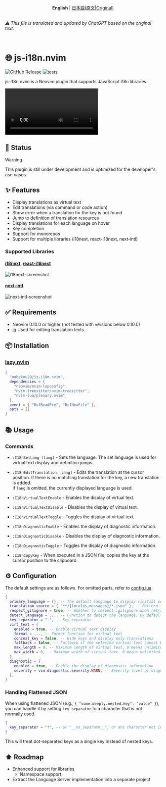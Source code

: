 <div align="center">
  <b>English</b> | <a href="./README-ja.md">日本語(原文|Original)</a>
</div>

<br />

_⚠︎ This file is translated and updated by ChatGPT based on the original text._

<br />

# 🌐 js-i18n.nvim

[![GitHub Release](https://img.shields.io/github/release/nabekou29/js-i18n.nvim?style=flat)](https://github.com/nabekou29/js-i18n.nvim/releases/latest)
[![tests](https://github.com/nabekou29/js-i18n.nvim/actions/workflows/test.yaml/badge.svg)](https://github.com/nabekou29/js-i18n.nvim/actions/workflows/test.yaml)

js-i18n.nvim is a Neovim plugin that supports JavaScript i18n libraries.

<div>
  <video src="https://github.com/user-attachments/assets/abcd728d-42d1-46d2-8d18-072102b1cf71" type="video/mp4" />
</div>

## 🚧 Status

> [!WARNING]
> This plugin is still under development and is optimized for the developer's use cases.

## ✨ Features

- Display translations as virtual text
- Edit translations (via command or code action)
- Show error when a translation for the key is not found
- Jump to definition of translation resources
- Display translations for each language on hover
- Key completion
- Support for monorepos
- Support for multiple libraries (i18next, react-i18next, next-intl)

### Supported Libraries

#### [i18next](https://www.i18next.com/), [react-i18next](https://react.i18next.com/)

![i18next-screenshot](https://github.com/user-attachments/assets/349f5242-f717-4af9-9790-623ddad0492f)

#### [next-intl](https://next-intl-docs.vercel.app/)

![next-intl-screenshot](https://github.com/user-attachments/assets/e6873336-5161-40b1-9bcc-c845ca750860)

## ✅ Requirements

- Neovim 0.10.0 or higher (not tested with versions below 0.10.0)
- [jq](https://stedolan.github.io/jq/)
  Used for editing translation texts.

## 📦 Installation

### [lazy.nvim](https://github.com/folke/lazy.nvim)

```lua
{
  "nabekou29/js-i18n.nvim",
  dependencies = {
    "neovim/nvim-lspconfig",
    "nvim-treesitter/nvim-treesitter",
    "nvim-lua/plenary.nvim",
  },
  event = { "BufReadPre", "BufNewFile" },
  opts = {}
}
```

## 📚 Usage

### Commands

- `:I18nSetLang [lang]` - Sets the language. The set language is used for virtual text display and definition jumps.

- `:I18nEditTranslation [lang]` - Edits the translation at the cursor position. If there is no matching translation for the key, a new translation is added.  
  If `lang` is omitted, the currently displayed language is used.

- `:I18nVirtualTextEnable` - Enables the display of virtual text.

- `:I18nVirtualTextDisable` - Disables the display of virtual text.

- `:I18nVirtualTextToggle` - Toggles the display of virtual text.

- `:I18nDiagnosticEnable` - Enables the display of diagnostic information.

- `:I18nDiagnosticDisable` - Disables the display of diagnostic information.

- `:I18nDiagnosticToggle` - Toggles the display of diagnostic information.

- `:I18nCopyKey` - When executed in a JSON file, copies the key at the cursor position to the clipboard.

## ⚙️ Configuration

The default settings are as follows. For omitted parts, refer to [config.lua](./lua/js-i18n/config.lua).

```lua
{
  primary_language = {}, -- The default language to display (initial setting for displaying virtual text, etc.)
  translation_source = { "**/{locales,messages}/*.json" }, -- Pattern for translation resources
  respect_gitignore = true, -- Whether to respect .gitignore when retrieving translation resources and implementation files. Setting to false may improve performance.
  detect_language = ..., -- Function to detect the language. By default, a function that detects the language heuristically from the file name is used.
  key_separator = ".", -- Key separator
  virt_text = {
    enabled = true, -- Enable virtual text display
    format = ..., -- Format function for virtual text
    conceal_key = false, -- Hide keys and display only translations
    fallback = false, -- Fallback if the selected virtual text cannot be displayed
    max_length = 0, -- Maximum length of virtual text. 0 means unlimited.
    max_width = 0, -- Maximum width of virtual text. 0 means unlimited. (`max_length` takes precedence.)
  },
  diagnostic = {
    enabled = true, -- Enable the display of diagnostic information
    severity = vim.diagnostic.severity.WARN, -- Severity level of diagnostic information
  },
}
```

### Handling Flattened JSON

When using flattened JSON (e.g., `{ "some.deeply.nested.key": "value" }`), you can handle it by setting `key_separator` to a character that is not normally used.

```lua
{
  key_separator = "?", -- or "__no_separate__", or any character not included in your keys
}
```

This will treat dot-separated keys as a single key instead of nested keys.

## ⬆️ Roadmap

- Enhanced support for libraries
  - Namespace support
- Extract the Language Server implementation into a separate project
